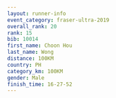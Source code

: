 ```yaml
---
layout: runner-info 
event_category: fraser-ultra-2019 
overall_rank: 20
rank: 15
bib: 10014
first_name: Choon Hou
last_name: Wong
distance: 100KM
country: PH
category_km: 100KM
gender: Male
finish_time: 16-27-52
---
```

